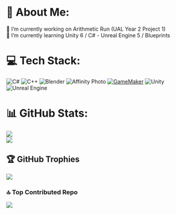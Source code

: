 # 💫 About Me:
🔭 I’m currently working on Arithmetic Run (UAL Year 2 Project 1)<br>
🌱 I’m currently learning Unity 6 / C# - Unreal Engine 5 / Blueprints<br>


# 💻 Tech Stack:
![C#](https://img.shields.io/badge/c%23-%23239120.svg?style=flat&logo=csharp&logoColor=white) ![C++](https://img.shields.io/badge/c++-%2300599C.svg?style=flat&logo=c%2B%2B&logoColor=white) ![Blender](https://img.shields.io/badge/blender-%23F5792A.svg?style=flat&logo=blender&logoColor=white) ![Affinity Photo](https://img.shields.io/badge/affinityphoto-%237E4DD2.svg?style=flat&logo=affinity-photo&logoColor=white) [![GameMaker](https://img.shields.io/badge/GameMaker-000?logo=gamemaker&logoColor=fff)](#) ![Unity](https://img.shields.io/badge/unity-%23000000.svg?style=flat&logo=unity&logoColor=white) ![Unreal Engine](https://img.shields.io/badge/unrealengine-%23313131.svg?style=flat&logo=unrealengine&logoColor=white)

# 📊 GitHub Stats:
![](https://github-readme-stats.vercel.app/api/top-langs/?username=TrickfireRAGE&theme=neon&hide_border=false&include_all_commits=false&count_private=false&layout=compact)<br/>
![](https://github-readme-stats.vercel.app/api?username=TrickfireRAGE&theme=neon&hide_border=false&include_all_commits=false&count_private=false)<br/>

## 🏆 GitHub Trophies
![](https://github-profile-trophy.vercel.app/?username=TrickfireRAGE&theme=neon&no-frame=false&no-bg=false&margin-w=4)

### 🔝 Top Contributed Repo
![](https://github-contributor-stats.vercel.app/api?username=TrickfireRAGE&limit=5&theme=neon&combine_all_yearly_contributions=true)
